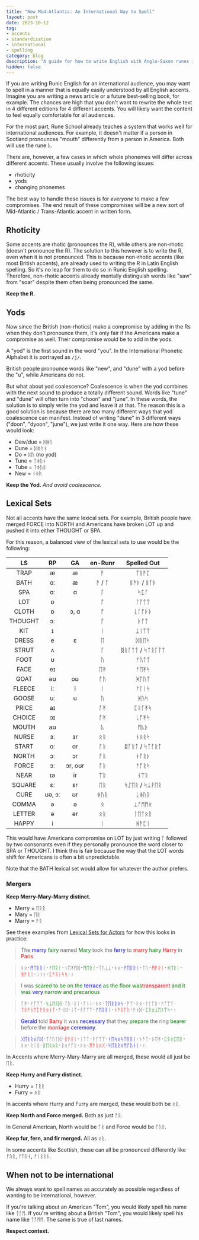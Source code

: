 ```yaml
---
title: "New Mid-Atlantic: An International Way to Spell"
layout: post
date: 2023-10-12
tag:
- accents
- standardization
- international
- spelling
category: blog
description: "A guide for how to write English with Anglo-Saxon runes in the most International way, creating a kind of mid-atlantic accent in writing."
hidden: false
---
```


If you are writing Runic English for an international audience, you may want to spell in a manner that is equally easily understood by all English accents. Imagine you are writing a news article or a future best-selling book, for example. The chances are high that you don't want to rewrite the whole text in 4 different editions for 4 different accents. You will likely want the content to feel equally comfortable for all audiences.

For the most part, Rune School already teaches a system that works well for international audiences. For example, it doesn't matter if a person in Scotland pronounces "mouth" differently from a person in America. Both will use the rune ᚣ.

There are, however, a few cases in which whole phonemes will differ across different accents. These usually involve the following issues:

- rhoticity
- yods
- changing phonemes

The best way to handle these issues is for *everyone* to make a few compromises. The end result of these compromises will be a new sort of Mid-Atlantic / Trans-Atlantic accent in written form.

## Rhoticity

Some accents are rhotic (pronounces the R), while others are non-rhotic (doesn't pronounce the R). The solution to this however is to write the R, even when it is not pronounced. This is because non-rhotic accents (like most British accents), are already used to writing the R in Latin English spelling. So it's no leap for them to do so in Runic English spelling. Therefore, non-rhotic accents already mentally distinguish words like "saw" from "soar" despite them often being pronounced the same.

**Keep the R.**

## Yods

Now since the British (non-rhotics) make a compromise by adding in the Rs when they don't pronounce them, it's only fair if the Americans make a compromise as well. Their compromise would be to add in the yods.

A "yod" is the first sound in the word "you". In the International Phonetic Alphabet it is portrayed as `/j/`.

British people pronounce words like "new", and "dune" with a yod before the "u", while Americans do not. 

But what about yod coalescence? Coalescence is when the yod combines with the next sound to produce a totally different sound. Words like "tune" and "dune" will often turn into "choon" and "june". In these words, the solution is to simply write the yod and leave it at that. The reason this is a good solution is because there are too many different ways that yod coalescence can manifest. Instead of writing "dune" in 3 different ways ("doon", "dyoon", "june"), we just write it one way. Here are how these would look:

- Dew/due = ᛞᛄᚢ
- Dune = ᛞᛄᚢᚾ
- Do = ᛞᚢ (no yod)
- Tune = ᛏᛄᚢᚾ
- Tube = ᛏᛄᚢᛒ
- New = ᚾᛄᚢ

**Keep the Yod.** *And avoid coalescence.*

## Lexical Sets

Not all accents have the same lexical sets. For example, British people have merged FORCE into NORTH and Americans have broken LOT up and pushed it into either THOUGHT or SPA.

For this reason, a balanced view of the lexical sets to use would be the following:

|    LS   |   RP   |    GA   | en-Runr |   Spelled Out  |
|:-------:|:------:|:-------:|:-------:|:--------------:|
|   TRAP  |    æ   |    æ    | ᚫ       | ᛏᚱᚫᛈ           |
|   BATH  |   ɑː   |    æ    | ᚫ / ᚪ   | ᛒᚫᚦ / ᛒᚪᚦ      |
|   SPA   |   ɑː   |    ɑ    | ᚪ       | ᛋᛈᚪ           |
|   LOT   |    ɒ   |         | ᚩ       | ᛚᚩᛏᛏ           |
|  CLOTH  |   ɒ    |   ɔ, ɑ  | ᚩ       | ᚳᛚᚩᚦᚦ           |
| THOUGHT |   ɔː   |         | ᚩ       | ᚦᚩᛏ            |
|   KIT   |    ɪ   |         | ᛁ       | ᛣᛁᛏᛏ           |
|  DRESS  |    e   |    ɛ    | ᛖ       | ᛞᚱᛖᛋ          |
|  STRUT  |    ʌ   |         | ᚪ       | ᛥᚱᚪᛏᛏ / ᛋᛏᚱᚪᛏᛏ |
|   FOOT  |    ʊ   |         | ᚢ       | ᚠᚢᛏᛏ           |
|   FACE  |   eɪ   |         | ᛖᛡ      | ᚠᛖᛡᛋ           |
|   GOAT  |   əʊ   |    oʊ   | ᚩᚢ      | ᚸᚩᚢᛏ           |
|  FLEECE |   iː   |    i    | ᛁ       | ᚠᛚᛁᛋ           |
|  GOOSE  |   uː   |    u    | ᚢ      | ᚸᚢᛋ            |
|  PRICE  |   aɪ   |         | ᚪᛡ      | ᛈᚱᚪᛡᛋ          |
|  CHOICE |   ɔɪ   |         | ᚩᛡ      | ᚳᚩᛡᛋ           |
|  MOUTH  |   aʊ   |         | ᚣ       | ᛗᚣᚦ            |
|  NURSE  |   ɜː   |    ɜr   | ᛟᚱ      | ᚾᛟᚱᛋ           |
|  START  |   ɑː   |    ɑr   | ᚪᚱ      | ᛥᚪᚱᛏ / ᛋᛏᚪᚱᛏ   |
|  NORTH  |   ɔː   |    ɔr   | ᚩᚱ      | ᚾᚩᚱᚦ           |
|  FORCE  |   ɔː   | ɔr, oʊr | ᚩᚱ      | ᚠᚩᚱᛋ           |
|   NEAR  |   ɪə   |    ir   | ᛠᚱ      | ᚾᛠᚱ            |
|  SQUARE |   ɛː   |    ɛr   | ᛖᚱ      | ᛋᛢᛖᚱ / ᛋᛣᚹᛖᚱ   |
|   CURE  | ʊə, ɔː |    ʊr   | ᛄᚢᚱ     | ᚳᛄᚢᚱ          |
|  COMMA  |    ə   |    ə    | ᛟ       | ᛣᚩᛗᛗᛟ           |
|  LETTER |    ə   |    ər   | ᛟᚱ     | ᛚᛖᛏᛟᚱ          |
|  HAPPY  |    i   |         | ᛁ       | ᚻᚫᛈᛁ           |

This would have Americans compromise on LOT by just writing ᚩ followed by two consonants even if they personally pronounce the word closer to SPA or THOUGHT. I think this is fair because the way that the LOT words shift for Americans is often a bit unpredictable.

Note that the BATH lexical set would allow for whatever the author prefers.

### Mergers

**Keep Merry-Mary-Marry distinct.**

- Merry = ᛖᚱᚱ
- Mary = ᛖᚱ
- Marry = ᚫᚱ

See these examples from [Lexical Sets for Actors](https://ecampusontario.pressbooks.pub/lexicalsets/chapter/2-dress-lexical-set/#mergers) for how this looks in practice:

> The <span style="color:blue">merry</span> <span style="color:green">fairy</span> named <span style="color:green">Mary</span> took the <span style="color:blue">ferry</span> to <span style="color:red">marry</span> <span style="color:green">hairy</span> <span style="color:red">Harry</span> in <span style="color:red">Paris</span>.

> ᚦᛟ᛫<span style="color:blue">​ᛗᛖᚱᚱᛁ</span>᛫<span style="color:green">​ᚠᛖᚱᛁ</span>᛫​ᚾᛖᛡᛗᛞ᛫<span style="color:green">​ᛗᛖᚱᛁ</span>᛫​ᛏᚢᛣᛣ᛫​ᚦᛟ᛫<span style="color:blue">​ᚠᛖᚱᚱᛁ</span>᛫​ᛏᚢ᛫<span style="color:red">​ᛗᚫᚱᛁ</span>᛫<span style="color:green">​ᚻᛖᚱᛁ</span>᛫<span style="color:red">​ᚻᚫᚱᛁ</span>᛫​ᛁᚾᚾ᛫<span style="color:red">​ᛈᚫᚱᛁᛋᛋ</span>᛫​᛬​

> I was <span style="color:green">scared to be on the <span style="color:blue">terrace</span> as the floor was ​<span style="color:red">transparent</span> and it was <span style="color:blue">very</span> narrow and <span style="color:green">precarious

> ᚪᛡ᛫​ᚹᚩᛉᛉ᛫<span style="color:green">​ᛋᛣᛖᚱᛞ</span>᛫​ᛏᚢ᛫​ᛒᛁ᛫​ᚩᚾᚾ᛫​ᚦᛟ᛫<span style="color:blue">​ᛏᛖᚱᚱᛟᛋ</span>᛫​ᚫᛉ᛫​ᚦᛟ᛫​ᚠᛚᚩᚱ᛫​ᚹᚩᛉᛉ᛫​<span style="color:red">ᛏᚱᚫᚾᛉᛈᚫᚱᛟᚾᛏ</span>᛫​ᚫᚾᛞ᛫​ᛁᛏ᛫​ᚹᚩᛉᛉ᛫<span style="color:blue">​ᚠᛖᚱᚱᛁ</span>᛫​<span style="color:red">ᚾᚫᚱᚩᚢ</span>᛫​ᚫᚾᛞ᛫<span style="color:green">​ᛈᚱᛟᛣᛖᚱᛠᛋ</span>᛫​᛬​

> <span style="color:blue">Gerald</span> told <span style="color:red">Barry</span> it was <span style="color:blue">necessary</span> that they <span style="color:green">prepare</span> the ring <span style="color:green">bearer</span> before the <span style="color:red">marriage</span> <span style="color:blue">ceremony</span>.

> <span style="color:blue">ᚷᛖᚱᚱᛟᛚᛞ</span>᛫​ᛏᚩᚢᛚᛞ᛫<span style="color:red">​ᛒᚫᚱᛁ</span>᛫​ᛁᛏᛏ᛫​ᚹᚩᛉᛉ᛫<span style="color:blue">​ᚾᛖᛋᛟᛋᛖᚱᚱᛁ</span>᛫​ᚦᚫᛏ᛫​ᚦᛖᛡ᛫​<span style="color:green">ᛈᚱᛟᛈᛖᚱ</span>᛫​ᚦᛟ᛫​ᚱᛁᛝ᛫<span style="color:green">​ᛒᛖᚱᛟᚱ</span>᛫​ᛒᛟᚠᚩᚱ᛫​ᚦᛟ᛫<span style="color:red">​ᛗᚫᚱᛟᚷ</span>᛫<span style="color:blue">​ᛋᛖᚱᚱᛟᛗᚩᚢᚾᛁ</span>᛫​᛬​

In Accents where Merry-Mary-Marry are all merged, these would all just be ᛖᚱ.

**Keep Hurry and Furry distinct.**

- Hurry = ᚪᚱᚱ
- Furry = ᛟᚱ

In accents where Hurry and Furry are merged, these would both be ᛟᚱ.

**Keep North and Force merged.** Both as just ᚩᚱ.

In General American, North would be ᚩᚱ and Force would be ᚩᚢᚱ.

**Keep fur, fern, and fir merged.** All as ᛟᚱ.

In some accents like Scottish, these can all be pronounced differently like ​ᚠᚢᚱ, ​ᚠᛖᚱᚾ, ​ᚠᛁᚱᚱᚾ. 

## When not to be international

We always want to spell names as accurately as possible regardless of wanting to be international, however. 

If you're talking about an American "Tom", you would likely spell his name like ᛏᚪᛗ. If you're writing about a British "Tom", you would likely spell his name like ᛏᚩᛗᛗ. The same is true of last names.

**Respect context.**
